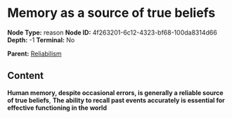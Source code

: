 # Memory as a source of true beliefs

**Node Type:** reason
**Node ID:** 4f263201-6c12-4323-bf68-100da8314d66
**Depth:** -1
**Terminal:** No

**Parent:** [Reliabilism](reliabilism.md)

## Content

**Human memory, despite occasional errors, is generally a reliable source of true beliefs**, **The ability to recall past events accurately is essential for effective functioning in the world**
